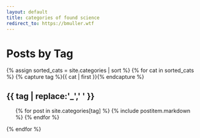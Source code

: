 ```yaml
---
layout: default
title: categories of found science
redirect_to: https://bmuller.wtf
---
```

# Posts by Tag
{% assign sorted_cats = site.categories | sort %}
{% for cat in sorted_cats %}
{% capture tag %}{{ cat | first }}{% endcapture %}
<a name="{{ tag }}">
</a>

## {{ tag | replace:'_',' ' }}
<ul>
{% for post in site.categories[tag] %}
{% include postitem.markdown %}
{% endfor %}
</ul>
{% endfor %}

